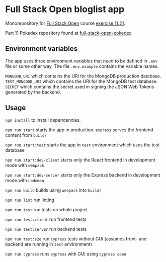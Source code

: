 # Full Stack Open bloglist app

Monorepository for [Full Stack Open](https://fullstackopen.com/) course [exercise 11.21](https://fullstackopen.com/en/part11/expanding_further#exercises-11-20-11-22).

Part 11 Pokedex repository found at [full-stack-open-pokedex](https://github.com/mtuomiko/full-stack-open-pokedex).

## Environment variables

The app uses three environment variables that need to be defined in `.env` file or some other way. The file `.env.example` contains the variable names.

`MONGODB_URI` which contains the URI for the MongoDB production database.
`TEST_MONGODB_URI` which contains the URI for the MongoDB test database.
`SECRET` which contains the secret used in signing the JSON Web Tokens generated by the backend.

## Usage

`npm install` to install dependencies.


`npm run start` starts the app in production. `express` serves the frontend content from `build/`

`npm run start:test` starts the app in `test` environment which uses the test database

`npm run start:dev-client` starts only the React frontend in development mode with `webpack`

`npm run start:dev-server` starts only the Express backend in development mode with `nodemon`

`npm run build` builds using `webpack` into `build/`

`npm run lint` run linting

`npm run test` run tests on whole project

`npm run test:client` run frontend tests

`npm run test:server` run backend tests

`npm run test:e2e` run `cypress` tests without GUI (assumes front- and backend are running in `test` environment)

`npm run cypress` runs `cypress` with GUI using `cypress open`
